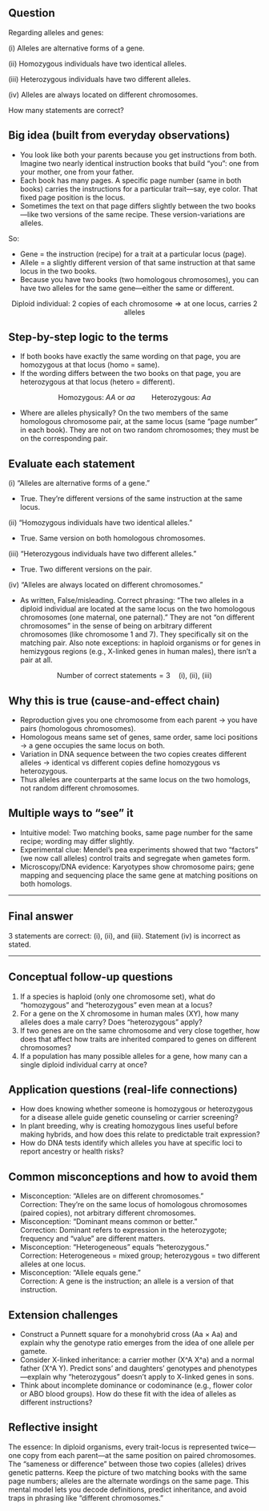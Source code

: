 ## Question
Regarding alleles and genes:

(i) Alleles are alternative forms of a gene.

(ii) Homozygous individuals have two identical alleles.

(iii) Heterozygous individuals have two different alleles.

(iv) Alleles are always located on different chromosomes.

How many statements are correct?

## Big idea (built from everyday observations)
- You look like both your parents because you get instructions from both. Imagine two nearly identical instruction books that build “you”: one from your mother, one from your father.
- Each book has many pages. A specific page number (same in both books) carries the instructions for a particular trait—say, eye color. That fixed page position is the locus.
- Sometimes the text on that page differs slightly between the two books—like two versions of the same recipe. These version-variations are alleles.

So:
- Gene = the instruction (recipe) for a trait at a particular locus (page).
- Allele = a slightly different version of that same instruction at that same locus in the two books.
- Because you have two books (two homologous chromosomes), you can have two alleles for the same gene—either the same or different.

```math
\text{Diploid individual: 2 copies of each chromosome} \Rightarrow 
\text{at one locus, carries 2 alleles}
```

## Step-by-step logic to the terms
- If both books have exactly the same wording on that page, you are homozygous at that locus (homo = same).
- If the wording differs between the two books on that page, you are heterozygous at that locus (hetero = different).

```math
\text{Homozygous: } AA \text{ or } aa \quad\quad \text{Heterozygous: } Aa
```

- Where are alleles physically? On the two members of the same homologous chromosome pair, at the same locus (same “page number” in each book). They are not on two random chromosomes; they must be on the corresponding pair.

## Evaluate each statement
(i) “Alleles are alternative forms of a gene.”
- True. They’re different versions of the same instruction at the same locus.

(ii) “Homozygous individuals have two identical alleles.”
- True. Same version on both homologous chromosomes.

(iii) “Heterozygous individuals have two different alleles.”
- True. Two different versions on the pair.

(iv) “Alleles are always located on different chromosomes.”
- As written, False/misleading. Correct phrasing: “The two alleles in a diploid individual are located at the same locus on the two homologous chromosomes (one maternal, one paternal).” They are not “on different chromosomes” in the sense of being on arbitrary different chromosomes (like chromosome 1 and 7). They specifically sit on the matching pair. Also note exceptions: in haploid organisms or for genes in hemizygous regions (e.g., X-linked genes in human males), there isn’t a pair at all.

```math
\text{Number of correct statements} = 3 \quad \text{(i), (ii), (iii)}
```

## Why this is true (cause-and-effect chain)
- Reproduction gives you one chromosome from each parent → you have pairs (homologous chromosomes).
- Homologous means same set of genes, same order, same loci positions → a gene occupies the same locus on both.
- Variation in DNA sequence between the two copies creates different alleles → identical vs different copies define homozygous vs heterozygous.
- Thus alleles are counterparts at the same locus on the two homologs, not random different chromosomes.

## Multiple ways to “see” it
- Intuitive model: Two matching books, same page number for the same recipe; wording may differ slightly.
- Experimental clue: Mendel’s pea experiments showed that two “factors” (we now call alleles) control traits and segregate when gametes form.
- Microscopy/DNA evidence: Karyotypes show chromosome pairs; gene mapping and sequencing place the same gene at matching positions on both homologs.

---

## Final answer
3 statements are correct: (i), (ii), and (iii). Statement (iv) is incorrect as stated.

---

## Conceptual follow-up questions
1. If a species is haploid (only one chromosome set), what do “homozygous” and “heterozygous” even mean at a locus?
2. For a gene on the X chromosome in human males (XY), how many alleles does a male carry? Does “heterozygous” apply?
3. If two genes are on the same chromosome and very close together, how does that affect how traits are inherited compared to genes on different chromosomes?
4. If a population has many possible alleles for a gene, how many can a single diploid individual carry at once?

## Application questions (real-life connections)
- How does knowing whether someone is homozygous or heterozygous for a disease allele guide genetic counseling or carrier screening?
- In plant breeding, why is creating homozygous lines useful before making hybrids, and how does this relate to predictable trait expression?
- How do DNA tests identify which alleles you have at specific loci to report ancestry or health risks?

## Common misconceptions and how to avoid them
- Misconception: “Alleles are on different chromosomes.”  
  Correction: They’re on the same locus of homologous chromosomes (paired copies), not arbitrary different chromosomes.
- Misconception: “Dominant means common or better.”  
  Correction: Dominant refers to expression in the heterozygote; frequency and “value” are different matters.
- Misconception: “Heterogeneous” equals “heterozygous.”  
  Correction: Heterogeneous = mixed group; heterozygous = two different alleles at one locus.
- Misconception: “Allele equals gene.”  
  Correction: A gene is the instruction; an allele is a version of that instruction.

## Extension challenges
- Construct a Punnett square for a monohybrid cross (Aa × Aa) and explain why the genotype ratio emerges from the idea of one allele per gamete.
- Consider X-linked inheritance: a carrier mother (X^A X^a) and a normal father (X^A Y). Predict sons’ and daughters’ genotypes and phenotypes—explain why “heterozygous” doesn’t apply to X-linked genes in sons.
- Think about incomplete dominance or codominance (e.g., flower color or ABO blood groups). How do these fit with the idea of alleles as different instructions?

## Reflective insight
The essence: In diploid organisms, every trait-locus is represented twice—one copy from each parent—at the same position on paired chromosomes. The “sameness or difference” between those two copies (alleles) drives genetic patterns. Keep the picture of two matching books with the same page numbers; alleles are the alternate wordings on the same page. This mental model lets you decode definitions, predict inheritance, and avoid traps in phrasing like “different chromosomes.”